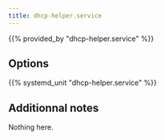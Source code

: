 ```yaml
---
title: dhcp-helper.service
---
```


{{% provided_by "dhcp-helper.service" %}}

## Options

{{% systemd_unit "dhcp-helper.service" %}}

## Additionnal notes

Nothing here.